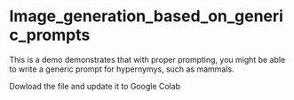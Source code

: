 # Image_generation_based_on_generic_prompts
This is a demo demonstrates that with proper prompting, you might be able to write a generic prompt for hypernymys, such as mammals.  

Dowload the file and update it to Google Colab

